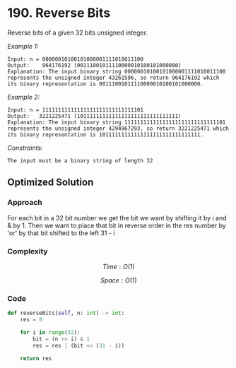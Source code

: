 # 190. Reverse Bits
Reverse bits of a given 32 bits unsigned integer.

*Example 1:*

```
Input: n = 00000010100101000001111010011100
Output:    964176192 (00111001011110000010100101000000)
Explanation: The input binary string 00000010100101000001111010011100 represents the unsigned integer 43261596, so return 964176192 which its binary representation is 00111001011110000010100101000000.
```

*Example 2:*

```
Input: n = 11111111111111111111111111111101
Output:   3221225471 (10111111111111111111111111111111)
Explanation: The input binary string 11111111111111111111111111111101 represents the unsigned integer 4294967293, so return 3221225471 which its binary representation is 10111111111111111111111111111111.
```

*Constraints:*

```
The input must be a binary string of length 32
```

## Optimized Solution

### Approach
For each bit in a 32 bit number we get the bit we want by shifting it by i and & by 1. Then we want to place that bit in reverse order in the res number by 'or' by that bit shifted to the left 31 - i

### Complexity
$$Time: O(1)$$

$$Space: O(1)$$

### Code
```py
def reverseBits(self, n: int) -> int:
    res = 0

    for i in range(32):
        bit = (n >> i) & 1
        res = res | (bit << (31 - i))
    
    return res
```
